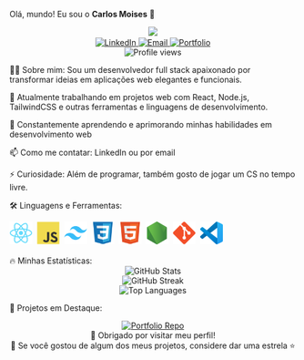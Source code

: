 Olá, mundo! Eu sou o <b>Carlos Moises</b> 👋
<div align="center">
  <img src="https://media.giphy.com/media/M9gbBd9nbDrOTu1Mqx/giphy.gif" width="100"/>
</div>
<div align="center">
  <a href="https://www.linkedin.com/in/carlos-moises-211205203/" target="_blank">
    <img src="https://img.shields.io/badge/LinkedIn-0077B5?style=for-the-badge&logo=linkedin&logoColor=white" alt="LinkedIn"/>
  </a>
  <a href="mailto:carloszeeyy@gmail.com" target="_blank">
    <img src="https://img.shields.io/badge/Gmail-D14836?style=for-the-badge&logo=gmail&logoColor=white" alt="Email"/>
  </a>
  <a href="https://carlosmoises.netlify.app" target="_blank">
    <img src="https://img.shields.io/badge/Portfolio-FF5722?style=for-the-badge&logo=todoist&logoColor=white" alt="Portfolio"/>
  </a>
</div>
<div align="center">
  <img src="https://komarev.com/ghpvc/?username=carloszeyy&style=flat-square&color=blue" alt="Profile views"/>
</div>

👨‍💻 Sobre mim:
Sou um desenvolvedor full stack apaixonado por transformar ideias em aplicações web elegantes e funcionais.

🔭 Atualmente trabalhando em projetos web com React, Node.js, TailwindCSS e outras ferramentas e linguagens de desenvolvimento.

🌱 Constantemente aprendendo e aprimorando minhas habilidades em desenvolvimento web

📫 Como me contatar: LinkedIn ou por email

⚡ Curiosidade: Além de programar, também gosto de jogar um CS no tempo livre.


🛠️ Linguagens e Ferramentas:
<div>
  <img src="https://github.com/devicons/devicon/blob/master/icons/react/react-original.svg" title="React" alt="React" width="40" height="40"/>&nbsp;
  <img src="https://github.com/devicons/devicon/blob/master/icons/javascript/javascript-original.svg" title="JavaScript" alt="JavaScript" width="40" height="40"/>&nbsp;
  <img src="https://github.com/devicons/devicon/blob/master/icons/tailwindcss/tailwindcss-original.svg" title="TailwindCSS" alt="TailwindCSS" width="40" height="40"/>&nbsp;
  <img src="https://github.com/devicons/devicon/blob/master/icons/css3/css3-original.svg" title="CSS3" alt="CSS" width="40" height="40"/>&nbsp;
  <img src="https://github.com/devicons/devicon/blob/master/icons/html5/html5-original.svg" title="HTML5" alt="HTML" width="40" height="40"/>&nbsp;
  <img src="https://github.com/devicons/devicon/blob/master/icons/nodejs/nodejs-original.svg" title="NodeJS" alt="NodeJS" width="40" height="40"/>&nbsp;
  <img src="https://github.com/devicons/devicon/blob/master/icons/git/git-original.svg" title="Git" alt="Git" width="40" height="40"/>&nbsp;
  <img src="https://github.com/devicons/devicon/blob/master/icons/vscode/vscode-original.svg" title="VSCode" alt="VSCode" width="40" height="40"/>&nbsp;
</div>

<br>
🔥 Minhas Estatísticas:
<div align="center">
  <img src="https://github-readme-stats.vercel.app/api?username=CarlosZeyy&show_icons=true&theme=radical" alt="GitHub Stats" />
</div>
<div align="center">
  <img src="https://github-readme-streak-stats.herokuapp.com/?user=CarlosZeyy&theme=radical" alt="GitHub Streak" />
</div>
<div align="center">
  <img src="https://github-readme-stats.vercel.app/api/top-langs/?username=CarlosZeyy&layout=compact&theme=radical" alt="Top Languages" />
</div>

🚀 Projetos em Destaque:
<div align="center">
  <a href="https://github.com/CarlosZeyy/portfolio">
    <img src="https://github-readme-stats.vercel.app/api/pin/?username=CarlosZeyy&repo=portfolio&theme=radical" alt="Portfolio Repo" />
  </a>
  <!-- Adicione mais projetos conforme necessário -->
</div>

<div align="center">
💼 Obrigado por visitar meu perfil! <br>
🌟 Se você gostou de algum dos meus projetos, considere dar uma estrela ⭐
</div>
